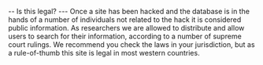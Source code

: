 -- Is this legal?
--- Once a site has been hacked and the database is in the hands of a number of individuals not related to the hack it is considered public information. As researchers we are allowed to distribute and allow users to search for their information, according to a number of supreme court rulings. We recommend you check the laws in your jurisdiction, but as a rule-of-thumb this site is legal in most western countries.

